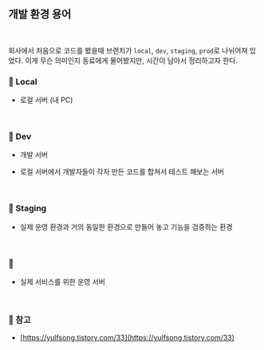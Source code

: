 ## 개발 환경 용어

<br>

회사에서 처음으로 코드를 봤을때 브랜치가 `local`, `dev`, `staging`, `prod`로 나뉘어져 있었다. 이게 무슨 의미인지 동료에게 물어봤지만, 시간이 남아서 정리하고자 한다.

### :book: Local

* 로컬 서버 (내 PC)

<br>

### :book: Dev

* 개발 서버

* 로컬 서버에서 개발자들이 각자 만든 코드를 합쳐서 테스트 해보는 서버

<br>

### :book: Staging

* 실제 운영 환경과 거의 동일한 환경으로 만들어 놓고 기능을 검증하는 환경

<br>

### :book: 

* 실제 서비스를 위한 운영 서버

<br>

### :bookmark: 참고

* [https://yulfsong.tistory.com/33](https://yulfsong.tistory.com/33)

